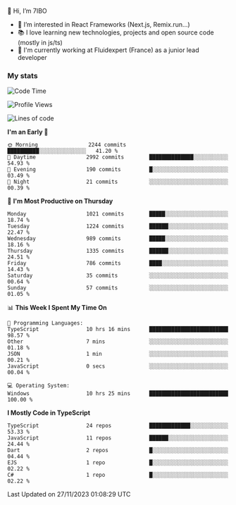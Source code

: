 👋 Hi, I’m 7IBO

- 👀 I’m interested in React Frameworks (Next.js, Remix.run...)
- 📚 I love learning new technologies, projects and open source code (mostly in js/ts)
- 💼 I'm currently working at Fluidexpert (France) as a junior lead developer

### My stats
<!--START_SECTION:waka-->
![Code Time](http://img.shields.io/badge/Code%20Time-326%20hrs%2013%20mins-blue)

![Profile Views](http://img.shields.io/badge/Profile%20Views-0-blue)

![Lines of code](https://img.shields.io/badge/From%20Hello%20World%20I%27ve%20Written-6.7%20million%20lines%20of%20code-blue)

**I'm an Early 🐤** 

```text
🌞 Morning                2244 commits        ██████████░░░░░░░░░░░░░░░   41.20 % 
🌆 Daytime                2992 commits        ██████████████░░░░░░░░░░░   54.93 % 
🌃 Evening                190 commits         █░░░░░░░░░░░░░░░░░░░░░░░░   03.49 % 
🌙 Night                  21 commits          ░░░░░░░░░░░░░░░░░░░░░░░░░   00.39 % 
```
📅 **I'm Most Productive on Thursday** 

```text
Monday                   1021 commits        █████░░░░░░░░░░░░░░░░░░░░   18.74 % 
Tuesday                  1224 commits        ██████░░░░░░░░░░░░░░░░░░░   22.47 % 
Wednesday                989 commits         █████░░░░░░░░░░░░░░░░░░░░   18.16 % 
Thursday                 1335 commits        ██████░░░░░░░░░░░░░░░░░░░   24.51 % 
Friday                   786 commits         ████░░░░░░░░░░░░░░░░░░░░░   14.43 % 
Saturday                 35 commits          ░░░░░░░░░░░░░░░░░░░░░░░░░   00.64 % 
Sunday                   57 commits          ░░░░░░░░░░░░░░░░░░░░░░░░░   01.05 % 
```


📊 **This Week I Spent My Time On** 

```text
💬 Programming Languages: 
TypeScript               10 hrs 16 mins      █████████████████████████   98.57 % 
Other                    7 mins              ░░░░░░░░░░░░░░░░░░░░░░░░░   01.18 % 
JSON                     1 min               ░░░░░░░░░░░░░░░░░░░░░░░░░   00.21 % 
JavaScript               0 secs              ░░░░░░░░░░░░░░░░░░░░░░░░░   00.04 % 

💻 Operating System: 
Windows                  10 hrs 25 mins      █████████████████████████   100.00 % 
```

**I Mostly Code in TypeScript** 

```text
TypeScript               24 repos            █████████████░░░░░░░░░░░░   53.33 % 
JavaScript               11 repos            ██████░░░░░░░░░░░░░░░░░░░   24.44 % 
Dart                     2 repos             █░░░░░░░░░░░░░░░░░░░░░░░░   04.44 % 
EJS                      1 repo              █░░░░░░░░░░░░░░░░░░░░░░░░   02.22 % 
C#                       1 repo              █░░░░░░░░░░░░░░░░░░░░░░░░   02.22 % 
```




 Last Updated on 27/11/2023 01:08:29 UTC
<!--END_SECTION:waka-->
